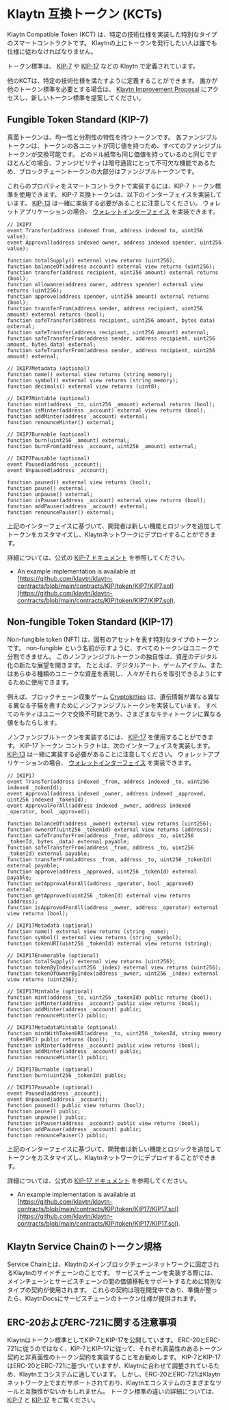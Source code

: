 # Klaytn 互換トークン \(KCTs\) <a id="klaytn-compatible-tokens-kcts"></a>

Klaytn Compatible Token (KCT) は、特定の技術仕様を実装した特別なタイプのスマートコントラクトです。 Klaytnの上にトークンを発行したい人は誰でも仕様に従わなければなりません。

トークン標準は、 [KIP-7](https://kips.klaytn.foundation/KIPs/kip-7) や [KIP-17](https://kips.klaytn.foundation/KIPs/kip-17) などの Klaytn で定義されています。

他のKCTは、特定の技術仕様を満たすように定義することができます。 誰かが他のトークン標準を必要とする場合は、 [Klaytn Improvement Proposal](https://github.com/klaytn/KIPs) にアクセスし、新しいトークン標準を提案してください。

## Fungible Token Standard \(KIP-7\) <a id="fungible-token-standard-kip-7"></a>

真菌トークンは、均一性と分割性の特性を持つトークンです。 各ファンジブルトークンは、トークンの各ユニットが同じ値を持つため、すべてのファンジブルトークンが交換可能です。 どのドル紙幣も同じ価値を持っているのと同じです ほとんどの場合、ファンジビリティは暗号通貨にとって不可欠な機能であるため、ブロックチェーントークンの大部分はファンジブルトークンです。

これらのプロパティをスマートコントラクトで実装するには、KIP-7 トークン標準を使用できます。 KIP-7 互換トークンは、以下のインターフェイスを実装しています。 [KIP-13](https://kips.klaytn.foundation/KIPs/kip-13) は一緒に実装する必要があることに注意してください。 ウォレットアプリケーションの場合、 [ウォレットインターフェイス](https://kips.klaytn.foundation/KIPs/kip-7#wallet-interface) を実装できます。

```solidity
// IKIP7
event Transfer(address indexed from, address indexed to, uint256 value);
event Approval(address indexed owner, address indexed spender, uint256 value);

function totalSupply() external view returns (uint256);
function balanceOf(address account) external view returns (uint256);
function transfer(address recipient, uint256 amount) external returns (bool);
function allowance(address owner, address spender) external view returns (uint256);
function approve(address spender, uint256 amount) external returns (bool);
function transferFrom(address sender, address recipient, uint256 amount) external returns (bool);
function safeTransfer(address recipient, uint256 amount, bytes data) external;
function safeTransfer(address recipient, uint256 amount) external;
function safeTransferFrom(address sender, address recipient, uint256 amount, bytes data) external;
function safeTransferFrom(address sender, address recipient, uint256 amount) external;

// IKIP7Metadata (optional)
function name() external view returns (string memory);
function symbol() external view returns (string memory);
function decimals() external view returns (uint8);

// IKIP7Mintable (optional)
function mint(address _to, uint256 _amount) external returns (bool);
function isMinter(address _account) external view returns (bool);
function addMinter(address _account) external;
function renounceMinter() external;

// IKIP7Burnable (optional)
function burn(uint256 _amount) external;
function burnFrom(address _account, uint256 _amount) external;

// IKIP7Pausable (optional)
event Paused(address _account);
event Unpaused(address _account);

function paused() external view returns (bool);
function pause() external;
function unpause() external;
function isPauser(address _account) external view returns (bool);
function addPauser(address _account) external;
function renouncePauser() external;
```

上記のインターフェイスに基づいて、開発者は新しい機能とロジックを追加してトークンをカスタマイズし、Klaytnネットワークにデプロイすることができます。

詳細については、公式の [KIP-7 ドキュメント](https://kips.klaytn.foundation/KIPs/kip-7) を参照してください。

* An example implementation is available at [https://github.com/klaytn/klaytn-contracts/blob/main/contracts/KIP/token/KIP7/KIP7.sol](https://github.com/klaytn/klaytn-contracts/blob/main/contracts/KIP/token/KIP7/KIP7.sol).

## Non-fungible Token Standard \(KIP-17\) <a id="non-fungible-token-standard-kip-17"></a>

Non-fungible token \(NFT\) は、固有のアセットを表す特別なタイプのトークンです。 non-fungible という名前が示すように、すべてのトークンはユニークで分割できません。 このノンファンジブルトークンの独自性は、資産のデジタル化の新たな展望を開きます。 たとえば、デジタルアート、ゲームアイテム、またはあらゆる種類のユニークな資産を表現し、人々がそれらを取引できるようにするために使用できます。

例えば、ブロックチェーン収集ゲーム [Cryptokitties](https://www.cryptokitties.co/) は、遺伝情報が異なる異なる異なる子猫を表すためにノンファンジブルトークンを実装しています。 すべてのキティはユニークで交換不可能であり、さまざまなキティトークンに異なる値をもたらします。

ノンファンジブルトークンを実装するには、 [KIP-17](https://kips.klaytn.foundation/KIPs/kip-17) を使用することができます。 KIP-17 トークン コントラクトは、次のインターフェイスを実装します。 [KIP-13](https://kips.klaytn.foundation/KIPs/kip-13) は一緒に実装する必要があることに注意してください。 ウォレットアプリケーションの場合、 [ウォレットインターフェイス](https://kips.klaytn.foundation/KIPs/kip-17#wallet-interface) を実装できます。

```solidity
// IKIP17
event Transfer(address indexed _from, address indexed _to, uint256 indexed _tokenId);
event Approval(address indexed _owner, address indexed _approved, uint256 indexed _tokenId);
event ApprovalForAll(address indexed _owner, address indexed _operator, bool _approved);

function balanceOf(address _owner) external view returns (uint256);
function ownerOf(uint256 _tokenId) external view returns (address);
function safeTransferFrom(address _from, address _to, uint256 _tokenId, bytes _data) external payable;
function safeTransferFrom(address _from, address _to, uint256 _tokenId) external payable;
function transferFrom(address _from, address _to, uint256 _tokenId) external payable;
function approve(address _approved, uint256 _tokenId) external payable;
function setApprovalForAll(address _operator, bool _approved) external;
function getApproved(uint256 _tokenId) external view returns (address);
function isApprovedForAll(address _owner, address _operator) external view returns (bool);

// IKIP17Metadata (optional)
function name() external view returns (string _name);
function symbol() external view returns (string _symbol);
function tokenURI(uint256 _tokenId) external view returns (string);

// IKIP17Enumerable (optional)
function totalSupply() external view returns (uint256);
function tokenByIndex(uint256 _index) external view returns (uint256);
function tokenOfOwnerByIndex(address _owner, uint256 _index) external view returns (uint256);

// IKIP17Mintable (optional)
function mint(address _to, uint256 _tokenId) public returns (bool);
function isMinter(address _account) public view returns (bool);
function addMinter(address _account) public;
function renounceMinter() public;

// IKIP17MetadataMintable (optional)
function mintWithTokenURI(address _to, uint256 _tokenId, string memory _tokenURI) public returns (bool);
function isMinter(address _account) public view returns (bool);
function addMinter(address _account) public;
function renounceMinter() public;

// IKIP17Burnable (optional)
function burn(uint256 _tokenId) public;

// IKIP17Pausable (optional)
event Paused(address _account);
event Unpaused(address _account);
function paused() public view returns (bool);
function pause() public;
function unpause() public;
function isPauser(address _account) public view returns (bool);
function addPauser(address _account) public;
function renouncePauser() public;
```

上記のインターフェイスに基づいて、開発者は新しい機能とロジックを追加してトークンをカスタマイズし、Klaytnネットワークにデプロイすることができます。

詳細については、公式の [KIP-17 ドキュメント](https://kips.klaytn.foundation/KIPs/kip-17) を参照してください。

* An example implementation is available at [https://github.com/klaytn/klaytn-contracts/blob/main/contracts/KIP/token/KIP17/KIP17.sol](https://github.com/klaytn/klaytn-contracts/blob/main/contracts/KIP/token/KIP17/KIP17.sol).

## Klaytn Service Chainのトークン規格 <a id="token-standards-for-klaytn-service-chain"></a>

Service Chainとは、Klaytnのメインブロックチェーンネットワークに固定されるKlaytnのサイドチェーンのことです。 サービスチェーンを実装する際には、メインチェーンとサービスチェーンの間の価値移転をサポートするために特別なタイプの契約が使用されます。 これらの契約は現在開発中であり、準備が整ったら、KlaytnDocsにサービスチェーンのトークン仕様が提供されます。

## ERC-20およびERC-721に関する注意事項 <a id="notes-on-erc-20-and-erc-721"></a>
Klaytnはトークン標準としてKIP-7とKIP-17を公開しています。 ERC-20とERC-721に従うのではなく、KIP-7とKIP-17に従って、それぞれ真菌性のあるトークン契約と非真菌性のトークン契約を実装することをお勧めします。 KIP-7とKIP-17はERC-20とERC-721に基づいていますが、Klaytnに合わせて調整されているため、Klaytnエコシステムに適しています。 しかし、ERC-20とERC-721はKlaytnネットワーク上でまだサポートされており、Klaytnエコシステムのさまざまなツールと互換性がないかもしれません。 トークン標準の違いの詳細については、 [KIP-7](https://kips.klaytn.foundation/KIPs/kip-7#differences-with-erc-20) と [KIP-17](https://kips.klaytn.foundation/KIPs/kip-17#differences-from-erc-721) をご覧ください。
